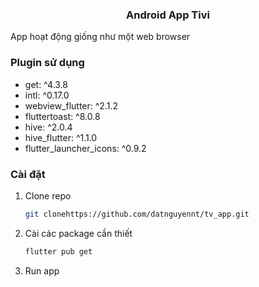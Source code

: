 <!-- PROJECT LOGO -->
<p align="center">
  <h3 align="center">Android App Tivi</h3>
</p>
App hoạt động giống như một web browser

### Plugin sử dụng

- get: ^4.3.8
- intl: ^0.17.0
- webview_flutter: ^2.1.2
- fluttertoast: ^8.0.8
- hive: ^2.0.4
- hive_flutter: ^1.1.0
- flutter_launcher_icons: ^0.9.2

<!-- GETTING STARTED -->

### Cài đặt

1. Clone repo
   ```sh
   git clonehttps://github.com/datnguyennt/tv_app.git
   ```
2. Cài các package cần thiết
   ```sh
   flutter pub get
   ```
3. Run app
